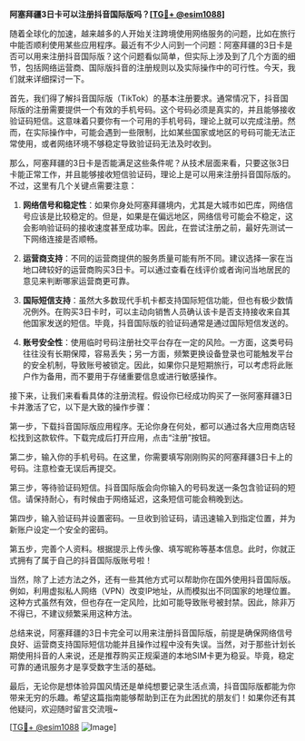 **阿塞拜疆3日卡可以注册抖音国际版吗？[[TG💪+ @esim1088](https://t.me/s/esim1088)]**

随着全球化的加速，越来越多的人开始关注跨境使用网络服务的问题，比如在旅行中能否顺利使用某些应用程序。最近有不少人问到一个问题：阿塞拜疆的3日卡是否可以用来注册抖音国际版？这个问题看似简单，但实际上涉及到了几个方面的细节，包括网络运营商、国际版抖音的注册规则以及实际操作中的可行性。今天，我们就来详细探讨一下。

首先，我们得了解抖音国际版（TikTok）的基本注册要求。通常情况下，抖音国际版的注册需要提供一个有效的手机号码。这个号码必须是真实的，并且能够接收验证码短信。这意味着只要你有一个可用的手机号码，理论上就可以完成注册。然而，在实际操作中，可能会遇到一些限制，比如某些国家或地区的号码可能无法正常使用，或者网络环境不够稳定导致验证码无法及时收到。

那么，阿塞拜疆的3日卡是否能满足这些条件呢？从技术层面来看，只要这张3日卡能正常工作，并且能够接收短信验证码，理论上是可以用来注册抖音国际版的。不过，这里有几个关键点需要注意：

1. **网络信号和稳定性**：如果你身处阿塞拜疆境内，尤其是大城市如巴库，网络信号应该是比较稳定的。但是，如果是在偏远地区，网络信号可能会不稳定，这会影响验证码的接收速度甚至成功率。因此，在尝试注册之前，最好先测试一下网络连接是否顺畅。

2. **运营商支持**：不同的运营商提供的服务质量可能有所不同。建议选择一家在当地口碑较好的运营商购买3日卡。可以通过查看在线评价或者询问当地居民的意见来判断哪家运营商更可靠。

3. **国际短信支持**：虽然大多数现代手机卡都支持国际短信功能，但也有极少数情况例外。在购买3日卡时，可以主动向销售人员确认该卡是否支持接收来自其他国家发送的短信。毕竟，抖音国际版的验证码通常是通过国际短信发送的。

4. **账号安全性**：使用临时号码注册社交平台存在一定的风险。一方面，这类号码往往没有长期保障，容易丢失；另一方面，频繁更换设备登录也可能触发平台的安全机制，导致账号被锁定。因此，如果你只是短期旅行，可以考虑将此账户作为备用，而不要用于存储重要信息或进行敏感操作。

接下来，让我们来看看具体的注册流程。假设你已经成功购买了一张阿塞拜疆3日卡并激活了它，以下是大致的操作步骤：

第一步，下载抖音国际版应用程序。无论你身在何处，都可以通过各大应用商店轻松找到这款软件。下载完成后打开应用，点击“注册”按钮。

第二步，输入你的手机号码。在这里，你需要填写刚刚购买的阿塞拜疆3日卡上的号码。注意检查无误后再提交。

第三步，等待验证码短信。抖音国际版会向你输入的号码发送一条包含验证码的短信。请保持耐心，有时候由于网络延迟，这条短信可能会稍晚到达。

第四步，输入验证码并设置密码。一旦收到验证码，请迅速输入到指定位置，并为新账户设定一个安全的密码。

第五步，完善个人资料。根据提示上传头像、填写昵称等基本信息。此时，你就正式拥有了属于自己的抖音国际版账号啦！

当然，除了上述方法之外，还有一些其他方式可以帮助你在国外使用抖音国际版。例如，利用虚拟私人网络（VPN）改变IP地址，从而模拟出不同国家的地理位置。这种方式虽然有效，但也存在一定风险，比如可能导致账号被封禁。因此，除非万不得已，不建议频繁采用这种方法。

总结来说，阿塞拜疆的3日卡完全可以用来注册抖音国际版，前提是确保网络信号良好、运营商支持国际短信功能并且操作过程中没有失误。当然，对于那些计划长期使用抖音的人来说，还是推荐购买正规渠道的本地SIM卡更为稳妥。毕竟，稳定可靠的通讯服务才是享受数字生活的基础。

最后，无论你是想体验异国风情还是单纯想要记录生活点滴，抖音国际版都能为你带来无穷的乐趣。希望这篇指南能够帮助到正在为此困扰的朋友们！如果你还有其他疑问，欢迎随时留言交流哦~

[[TG💪+ @esim1088](https://t.me/s/esim1088) ![Image](https://i.postimg.cc/4NQfJmqS/Snipaste-2025-05-13-00-14-12.png)]